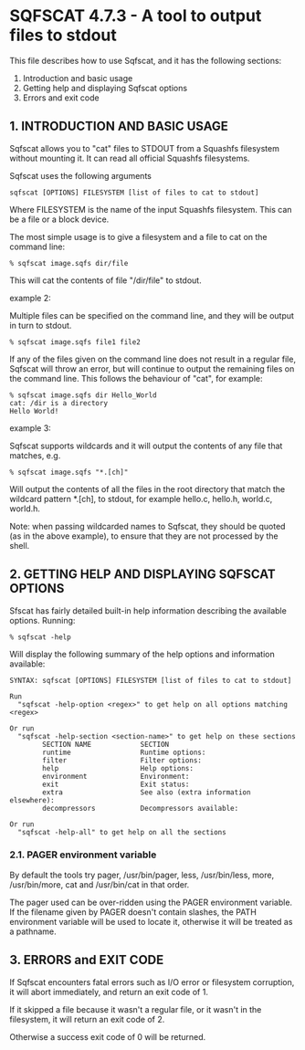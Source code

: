 # SQFSCAT 4.7.3 - A tool to output files to stdout

This file describes how to use Sqfscat, and it has the following sections:

1. Introduction and basic usage
2. Getting help and displaying Sqfscat options
3. Errors and exit code

## 1. INTRODUCTION AND BASIC USAGE

Sqfscat allows you to "cat" files to STDOUT from a Squashfs filesystem
without mounting it.  It can read all official Squashfs filesystems.

Sqfscat uses the following arguments

```
sqfscat [OPTIONS] FILESYSTEM [list of files to cat to stdout]
```

Where FILESYSTEM is the name of the input Squashfs filesystem.  This can be a
file or a block device.

The most simple usage is to give a filesystem and a file to cat on the command
line:

```
% sqfscat image.sqfs dir/file
```

This will cat the contents of file "/dir/file" to stdout.

example 2:

Multiple files can be specified on the command line, and they will be output in
turn to stdout.

```
% sqfscat image.sqfs file1 file2
```

If any of the files given on the command line does not result in a regular file,
Sqfscat will throw an error, but will continue to output the remaining
files on the command line.  This follows the behaviour of "cat", for example:

```
% sqfscat image.sqfs dir Hello_World
cat: /dir is a directory
Hello World!
```

example 3:

Sqfscat supports wildcards and it will output the contents of any file that
matches, e.g.

```
% sqfscat image.sqfs "*.[ch]"
```

Will output the contents of all the files in the root directory that match the
wildcard pattern *.[ch], to stdout, for example hello.c, hello.h, world.c,
world.h.

Note: when passing wildcarded names to Sqfscat, they should be quoted (as in
the above example), to ensure that they are not processed by the shell.

## 2. GETTING HELP AND DISPLAYING SQFSCAT OPTIONS

Sfscat has fairly detailed built-in help information describing the
available options.  Running:

```
% sqfscat -help
```

Will display the following summary of the help options and information
available:

```
SYNTAX: sqfscat [OPTIONS] FILESYSTEM [list of files to cat to stdout]

Run
  "sqfscat -help-option <regex>" to get help on all options matching <regex>

Or run
  "sqfscat -help-section <section-name>" to get help on these sections
        SECTION NAME            SECTION
        runtime                 Runtime options:
        filter                  Filter options:
        help                    Help options:
        environment             Environment:
        exit                    Exit status:
        extra                   See also (extra information elsewhere):
        decompressors           Decompressors available:

Or run
  "sqfscat -help-all" to get help on all the sections
```

### 2.1. PAGER environment variable

By default the tools try pager, /usr/bin/pager, less, /usr/bin/less, more,
/usr/bin/more, cat and /usr/bin/cat in that order.

The pager used can be over-ridden using the PAGER environment variable.  If the
filename given by PAGER doesn't contain slashes, the PATH environment variable
will be used to locate it, otherwise it will be treated as a pathname.

## 3. ERRORS and EXIT CODE

If Sqfscat encounters fatal errors such as I/O error or filesystem corruption,
it will abort immediately, and return an exit code of 1.

If it skipped a file because it wasn't a regular file, or it wasn't in the
filesystem, it will return an exit code of 2.

Otherwise a success exit code of 0 will be returned.
